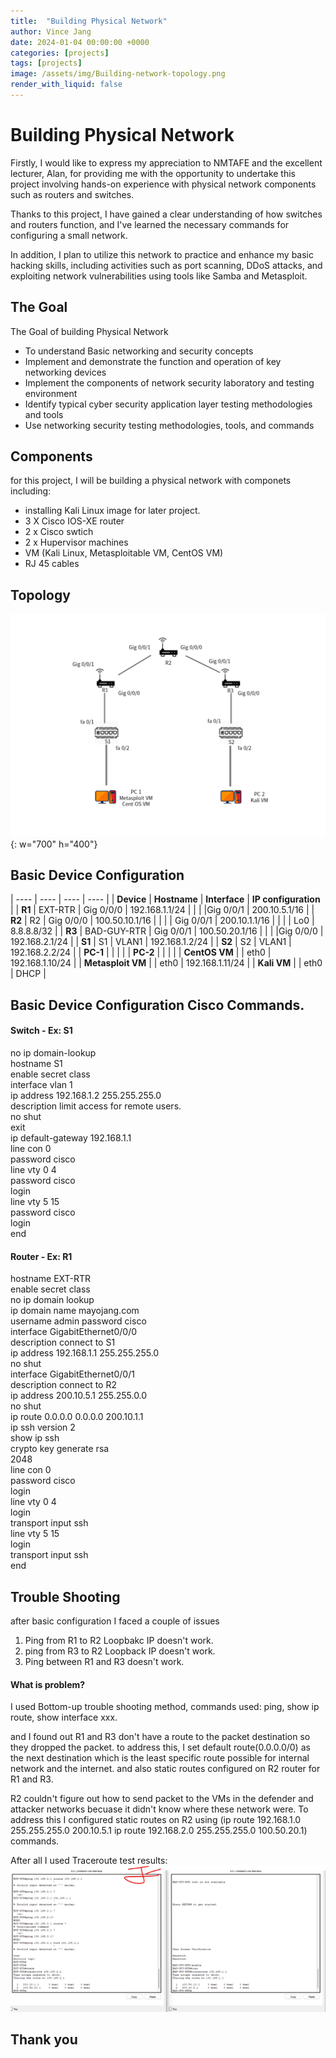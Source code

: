 ```yaml
---
title:  "Building Physical Network"
author: Vince Jang
date: 2024-01-04 00:00:00 +0000
categories: [projects]
tags: [projects]
image: /assets/img/Building-network-topology.png
render_with_liquid: false
---
```


# Building Physical Network

Firstly, I would like to express my appreciation to NMTAFE and the excellent lecturer, Alan, for providing me with the opportunity to undertake this project involving hands-on experience with physical network components such as routers and switches.

Thanks to this project, I have gained a clear understanding of how switches and routers function, and I've learned the necessary commands for configuring a small network.

In addition, I plan to utilize this network to practice and enhance my basic hacking skills, including activities such as port scanning, DDoS attacks, and exploiting network vulnerabilities using tools like Samba and Metasploit.

## The Goal

The Goal of building Physical Network

* To understand Basic networking and security concepts
* Implement and demonstrate the function and operation of key networking devices
* Implement the components of network security laboratory and testing environment
* Identify typical cyber security application layer testing methodologies and tools
* Use networking security testing methodologies, tools, and commands

## Components

for this project, I will be building a physical network with componets including:

* installing Kali Linux image for later project.
* 3 X Cisco IOS-XE router
* 2 x Cisco swtich
* 2 x Hupervisor machines
* VM (Kali Linux, Metasploitable VM, CentOS VM)
* RJ 45 cables

## Topology

![images](/assets/img/Building-network-topology.png){: w="700" h="400"}

## Basic Device Configuration


| ---- | ---- | ---- | ---- |
| **Device** | **Hostname** | **Interface** | **IP configuration** |
| **R1** | EXT-RTR | Gig 0/0/0 | 192.168.1.1/24 |
|  |  |Gig 0/0/1 | 200.10.5.1/16 |
| **R2** | R2 | Gig 0/0/0 | 100.50.10.1/16 |
|  |  | Gig 0/0/1 | 200.10.1.1/16 |
|  |  | Lo0 | 8.8.8.8/32 |
| **R3** | BAD-GUY-RTR | Gig 0/0/1 | 100.50.20.1/16 |
|  |  |Gig 0/0/0 | 192.168.2.1/24 |
| **S1** | S1 | VLAN1 | 192.168.1.2/24 |
| **S2** | S2 | VLAN1 | 192.168.2.2/24 |
| **PC-1** |  |  |  |
| **PC-2** |  |  |  |
| **CentOS VM** |  | eth0 | 192.168.1.10/24 |
| **Metasploit VM** |  | eth0 | 192.168.1.11/24 |
| **Kali VM** |  | eth0 | DHCP |

## Basic Device Configuration Cisco Commands.

#### Switch - Ex: S1

no ip domain-lookup  
hostname S1  
enable secret class  
interface vlan 1  
ip address 192.168.1.2 255.255.255.0  
description limit access for remote users.  
no shut  
exit  
ip default-gateway 192.168.1.1  
line con 0  
password cisco  
line vty 0 4  
password cisco  
login  
line vty 5 15  
password cisco  
login  
end  

#### Router - Ex: R1

hostname EXT-RTR  
enable secret class  
no ip domain lookup  
ip domain name mayojang.com  
username admin password cisco  
interface GigabitEthernet0/0/0  
description connect to S1  
ip address 192.168.1.1 255.255.255.0  
no shut  
interface GigabitEthernet0/0/1  
description connect to R2  
ip address 200.10.5.1 255.255.0.0  
no shut  
ip route 0.0.0.0 0.0.0.0 200.10.1.1  
ip ssh version 2  
show ip ssh  
crypto key generate rsa   
2048  
line con 0  
 password cisco  
 login  
line vty 0 4  
 login  
 transport input ssh  
line vty 5 15  
 login  
 transport input ssh  
end  

## Trouble Shooting

after basic configuration I faced a couple of issues
1. Ping from R1 to R2 Loopbakc IP doesn't work.
2. ping from R3 to R2 Loopback IP doesn't work.
3. Ping between R1 and R3 doesn't work.

#### What is problem?

I used Bottom-up trouble shooting method, commands used: ping, show ip route, show interface xxx.

and I found out R1 and R3 don't have a route to the packet destination so they dropped the packet. to address this, I set default route(0.0.0.0/0) as the next destination which is the least specific route possible for internal network and the internet. and also static routes configured on R2 router for R1 and R3.

R2 couldn't figure out how to send packet to the VMs in the defender and attacker networks becuase it didn't know where these network were. To address this I configured static routes on R2 using
(ip route 192.168.1.0 255.255.255.0 200.10.5.1
ip route 192.168.2.0 255.255.255.0 100.50.20.1) commands.

After all I used Traceroute test
results:![images](/assets/img/Picture1.png)

## Thank you



